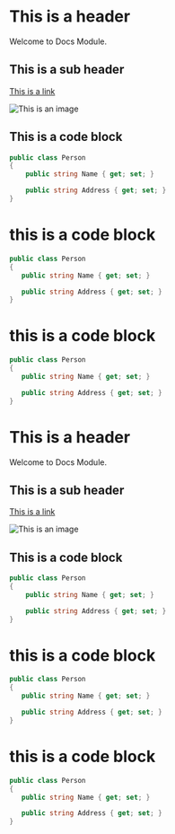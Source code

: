 # This is a header

Welcome to Docs Module.

## This is a sub header

[This is a link](https://abp.io)

![This is an image](https://abp.io/assets/my-image.png)

## This is a code block

```csharp
public class Person
{
    public string Name { get; set; }

    public string Address { get; set; }
}
```

# this is a code block

```csharp
public class Person
{
   public string Name { get; set; }

   public string Address { get; set; }
}
```

# this is a code block

```csharp
public class Person
{
   public string Name { get; set; }

   public string Address { get; set; }
}
```

# This is a header

Welcome to Docs Module.

## This is a sub header

[This is a link](https://abp.io)

![This is an image](https://abp.io/assets/my-image.png)

## This is a code block

```csharp
public class Person
{
    public string Name { get; set; }

    public string Address { get; set; }
}
```

# this is a code block

```csharp
public class Person
{
   public string Name { get; set; }

   public string Address { get; set; }
}
```

# this is a code block

```csharp
public class Person
{
   public string Name { get; set; }

   public string Address { get; set; }
}
```

